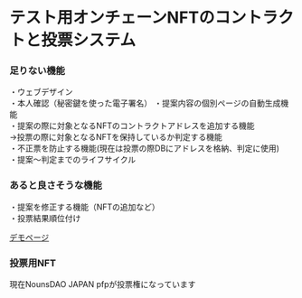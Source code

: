 # テスト用オンチェーンNFTのコントラクトと投票システム

### 足りない機能  

・ウェブデザイン  
・本人確認（秘密鍵を使った電子署名）
・提案内容の個別ページの自動生成機能  
・提案の際に対象となるNFTのコントラクトアドレスを追加する機能  
  →投票の際に対象となるNFTを保持しているか判定する機能  
・不正票を防止する機能(現在は投票の際DBにアドレスを格納、判定に使用)  
・提案〜判定までのライフサイクル  

### あると良さそうな機能  

・提案を修正する機能（NFTの追加など）  
・投票結果順位付け  

[デモページ](https://nouns-jp-vote-dev.web.app/)  

### 投票用NFT

現在NounsDAO JAPAN pfpが投票権になっています
